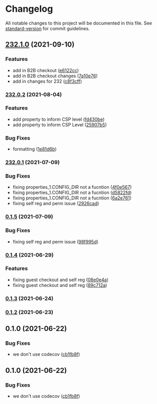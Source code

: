 # Changelog

All notable changes to this project will be documented in this file. See [standard-version](https://github.com/conventional-changelog/standard-version) for commit guidelines.

## [232.1.0](https://github.com/forcedotcom/commerce-on-lightning/compare/v232.0.2...v232.1.0) (2021-09-10)


### Features

* add in B2B checkout ([e6122cc](https://github.com/forcedotcom/commerce-on-lightning/commit/e6122cccaf22e3e2e0489334bee7a9757d385f3d))
* add in B2B checkout changes ([7a10e76](https://github.com/forcedotcom/commerce-on-lightning/commit/7a10e76cb9c42771791638c3edc4d689ffd478da))
* add in changes for 232 ([c8f3cff](https://github.com/forcedotcom/commerce-on-lightning/commit/c8f3cff1927d4f502442a3017bd2f53348fa43fd))

### [232.0.2](https://github.com/forcedotcom/commerce-on-lightning/compare/v232.0.1...v232.0.2) (2021-08-04)


### Features

* add property to inform CSP level ([fd430be](https://github.com/forcedotcom/commerce-on-lightning/commit/fd430be5365b15d2e9d0114373c665f667bd5ccf))
* add property to inform CSP Level ([25907b5](https://github.com/forcedotcom/commerce-on-lightning/commit/25907b50754496742048d96ff11104bbee550322))


### Bug Fixes

* formatting ([1e81d6b](https://github.com/forcedotcom/commerce-on-lightning/commit/1e81d6b629ef05034abc0cca0af8581a36f328f5))

### [232.0.1](https://github.com/forcedotcom/commerce-on-lightning/compare/v0.1.5...v232.0.1) (2021-07-09)


### Bug Fixes

* fixing properties_1.CONFIG_DIR not a fucntion ([4f0e567](https://github.com/forcedotcom/commerce-on-lightning/commit/4f0e567a92e0717288dca1b3f187388764aa52fe))
* fixing properties_1.CONFIG_DIR not a fucntion ([d5822fd](https://github.com/forcedotcom/commerce-on-lightning/commit/d5822fd0bf860686290f55d1d3be43c29fb88a0c))
* fixing properties_1.CONFIG_DIR not a fucntion ([6a2e761](https://github.com/forcedotcom/commerce-on-lightning/commit/6a2e761fb515e4773f25be175dec3f1a6f07145e))
* fixing self reg and perm issue ([2926cad](https://github.com/forcedotcom/commerce-on-lightning/commit/2926cad022d2010b8cc3c054e43b15b5c4f03a63))

### [0.1.5](https://github.com/forcedotcom/commerce-on-lightning/compare/v0.1.4...v0.1.5) (2021-07-09)

### Bug Fixes

-   fixing self reg and perm issue ([98f995d](https://github.com/forcedotcom/commerce-on-lightning/commit/98f995d59e7ce638656da2ea4770e9900556ef50))

### [0.1.4](https://github.com/forcedotcom/commerce-on-lightning/compare/v0.1.3...v0.1.4) (2021-06-29)

### Features

-   fixing guest checkout and self reg ([08e0e4a](https://github.com/forcedotcom/commerce-on-lightning/commit/08e0e4a6917f1135f952820fbd3bdc26c96eb62d))
-   fixing guest checkout and self reg ([89c712a](https://github.com/forcedotcom/commerce-on-lightning/commit/89c712ac108a467f70a833f9366f1b0ee71f0fbf))

### [0.1.3](https://github.com/forcedotcom/commerce-on-lightning/compare/v0.1.2...v0.1.3) (2021-06-24)

### [0.1.2](https://git.soma.salesforce.com/communities/1commerce/compare/v0.1.0...v0.1.2) (2021-06-23)

## 0.1.0 (2021-06-22)

### Bug Fixes

-   we don't use codecov ([cb1fb8f](https://git.soma.salesforce.com/communities/1commerce/commit/cb1fb8fcf49e60ef4acad89f460b3b20c384b683))

## 0.1.0 (2021-06-22)

### Bug Fixes

-   we don't use codecov ([cb1fb8f](https://git.soma.salesforce.com/communities/1commerce/commit/cb1fb8fcf49e60ef4acad89f460b3b20c384b683))
